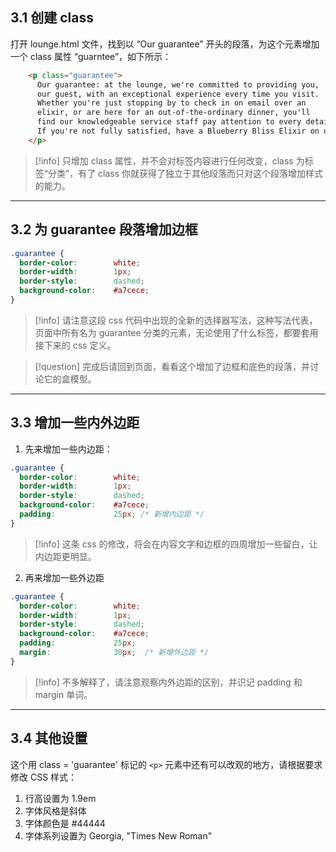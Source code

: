 ## 3.1 创建 class

打开 lounge.html 文件，找到以 “Our guarantee” 开头的段落，为这个元素增加一个 class 属性 “guarntee”，如下所示：

```html
    <p class="guarantee">
      Our guarantee: at the lounge, we're committed to providing you, 
      our guest, with an exceptional experience every time you visit. 
      Whether you're just stopping by to check in on email over an 
      elixir, or are here for an out-of-the-ordinary dinner, you'll 
      find our knowledgeable service staff pay attention to every detail. 
      If you're not fully satisfied, have a Blueberry Bliss Elixir on us.
    </p>
```

>[!info]
> 只增加 class 属性，并不会对标签内容进行任何改变，class 为标签“分类”，有了 class 你就获得了独立于其他段落而只对这个段落增加样式的能力。

---
## 3.2 为 guarantee 段落增加边框

```css
.guarantee {
  border-color:        white;
  border-width:        1px;
  border-style:        dashed;
  background-color:    #a7cece;
}
```

>[!info]
> 请注意这段 css 代码中出现的全新的选择器写法，这种写法代表，页面中所有名为 guarantee 分类的元素，无论使用了什么标签，都要套用接下来的 css 定义。

>[!question]
> 完成后请回到页面，看看这个增加了边框和底色的段落，并讨论它的盒模型。

---
## 3.3 增加一些内外边距

1. 先来增加一些内边距：

```css
.guarantee {
  border-color:        white;
  border-width:        1px;
  border-style:        dashed;
  background-color:    #a7cece;
  padding:             25px; /* 新增内边距 */
}
```

>[!info]
> 这条 css 的修改，将会在内容文字和边框的四周增加一些留白，让内边距更明显。

2. 再来增加一些外边距
```css
.guarantee {
  border-color:        white;
  border-width:        1px;
  border-style:        dashed;
  background-color:    #a7cece;
  padding:             25px; 
  margin:              30px;  /* 新增外边距 */
}
```

>[!info]
> 不多解释了，请注意观察内外边距的区别，并识记 padding 和 margin 单词。

___
## 3.4 其他设置

这个用 class = 'guarantee' 标记的 `<p>` 元素中还有可以改观的地方，请根据要求修改 CSS 样式：

1. 行高设置为 1.9em
2. 字体风格是斜体
3. 字体颜色是 #44444
4. 字体系列设置为 Georgia, "Times New Roman"